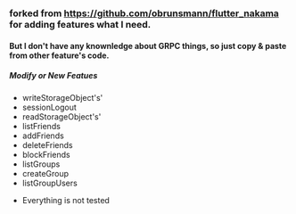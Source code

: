 ### forked from https://github.com/obrunsmann/flutter_nakama for adding features what I need.
#### But I don't have any knownledge about GRPC things, so just copy & paste from other feature's code.


##### Modify or New Featues
- writeStorageObject's'
- sessionLogout
- readStorageObject's'
- listFriends
- addFriends
- deleteFriends
- blockFriends
- listGroups
- createGroup
- listGroupUsers

* Everything is not tested
